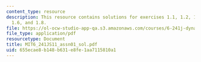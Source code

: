 ```yaml
---
content_type: resource
description: This resource contains solutions for exercises 1.1, 1.2, 1.3(a)-(b),
  1.6, and 1.8.
file: https://ol-ocw-studio-app-qa.s3.amazonaws.com/courses/6-241j-dynamic-systems-and-control-spring-2011/655ecae8b148b631e8fe1aa7115810a1_MIT6_241JS11_assn01_sol.pdf
file_type: application/pdf
resourcetype: Document
title: MIT6_241JS11_assn01_sol.pdf
uid: 655ecae8-b148-b631-e8fe-1aa7115810a1
---
```


